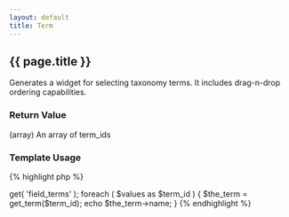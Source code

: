 ```yaml
---
layout: default
title: Term
---
```


## {{ page.title }}

Generates a widget for selecting taxonomy terms. It includes drag-n-drop ordering capabilities.

### Return Value

(array) An array of term_ids

### Template Usage

{% highlight php %}
<?php
$values = CFS()->get( 'field_terms' );
foreach ( $values as $term_id ) {
    $the_term = get_term($term_id);
    echo $the_term->name;
}
{% endhighlight %}
